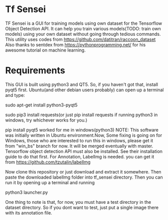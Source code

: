 # Tf Sensei
TF Sensei is a GUI for training models using own dataset for the Tensorflow Object Detection API. It can help you train various 
models(TODO: train own models) using your own dataset without going through tedious commands.
This utility uses codes from https://github.com/datitran/raccoon_dataset 
Also thanks to sentdex from https://pythonprogramming.net/ for his awesome tutorial on machine learning.


# Requirements
This GUI is built using python3 and QT5. So, if you haven't got that, install pyqt5 first. Ubuntu(and other debian users probably) can open 
up a terminal and type:
   
   sudo apt-get install python3-pyqt5
   
   sudo pip3 install requests(or just pip install requests if running python3 in windows, try whichever works for you.)
   
   pip install pyqt5 worked for me in windows(python3)
NOTE: This software was initially written in Ubuntu environment.Now, Some fixing is going on for Windows, those who are interested to run this in windows, please get it from "win_bs" branch for now. It will be merged eventually with master. 
Tensorflow object detection API must also be installed. See their installation guide to do that first.
For Annotation, LabelImg is needed. you can get it from https://github.com/tzutalin/labelImg

Now clone this repository or just download and extract it somewhere. Then paste the downloaded labelImg folder into tf_sensei directory.
Then you can run it by opening up a terminal and running 

   python3 launcher.py

One thing to note is that, for now, you must have a test directory in the dataset directory. So if you dont want to test, just put a single image 
there with its annotation file.    

